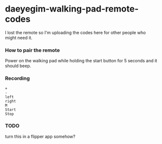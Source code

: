 # daeyegim-walking-pad-remote-codes

I lost the remote so I'm uploading the codes here for other people who might need it.


### How to pair the remote
Power on the walking pad while holding the start button for 5 seconds and it should beep.


### Recording
```
+ 
-
left 
right
M
Start
Stop
```

### TODO
turn this in a flipper app somehow?
